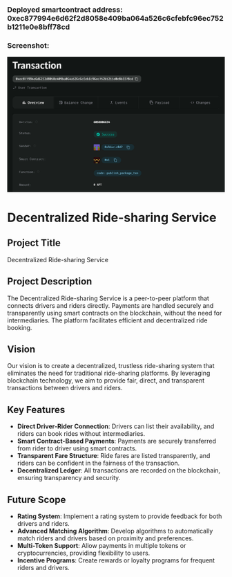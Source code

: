 ### Deployed smartcontract address: 0xec877994e6d62f2d8058e409ba064a526c6cfebfc96ec752b1211e0e8bff78cd

### Screenshot:
![alt text](image.png)

# Decentralized Ride-sharing Service

## Project Title
Decentralized Ride-sharing Service

## Project Description
The Decentralized Ride-sharing Service is a peer-to-peer platform that connects drivers and riders directly. Payments are handled securely and transparently using smart contracts on the blockchain, without the need for intermediaries. The platform facilitates efficient and decentralized ride booking.

## Vision
Our vision is to create a decentralized, trustless ride-sharing system that eliminates the need for traditional ride-sharing platforms. By leveraging blockchain technology, we aim to provide fair, direct, and transparent transactions between drivers and riders.

## Key Features
- **Direct Driver-Rider Connection**: Drivers can list their availability, and riders can book rides without intermediaries.
- **Smart Contract-Based Payments**: Payments are securely transferred from rider to driver using smart contracts.
- **Transparent Fare Structure**: Ride fares are listed transparently, and riders can be confident in the fairness of the transaction.
- **Decentralized Ledger**: All transactions are recorded on the blockchain, ensuring transparency and security.

## Future Scope
- **Rating System**: Implement a rating system to provide feedback for both drivers and riders.
- **Advanced Matching Algorithm**: Develop algorithms to automatically match riders and drivers based on proximity and preferences.
- **Multi-Token Support**: Allow payments in multiple tokens or cryptocurrencies, providing flexibility to users.
- **Incentive Programs**: Create rewards or loyalty programs for frequent riders and drivers.

